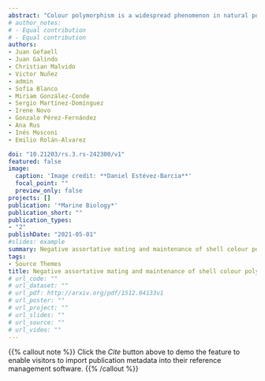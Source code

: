 ```yaml
---
abstract: "Colour polymorphism is a widespread phenomenon in natural populations of several species. In particular, it is especially common on marine gastropod species from the genus *Littorina*. Recently, it has been argued that intrapopulation shell colour polymorphism in *Littorina fabalis* could be caused by negative frequency-dependent sexual selection via a mechanism of mate choice (indirectly estimated via negative assortative mating). Here we try to determine the existence of negative assortative mating in three species of the subgenus *Neritrema* (*L. fabalis*, *L. obtusata*, *L. saxatilis*) that share a similar shell colour polymorphism, in order to ascertain if this mechanism could represent an ancestral character in this subgenus that could be contributing to the maintenance of the colour polymorphism in each species. Here, we collected or reanalysed from previous studies a sample of mating pairs of the three species from seven locations from NW Spain and NE Russia and estimated assortative mating using the IPSI index. Our results show that all species and populations show a systematic tendency towards negative assortative mating when shell colour is grouped in the broad categories: ‘light’ and ‘dark’. Although, a more detailed analysis of each colour individually suggests that shell colour may not be the main target of assortative mating, but perhaps physically linked to another trait or through pleiotropic effects. This hypothesis opens interesting new lines of research in *Littorina* snails."
# author_notes:
# - Equal contribution
# - Equal contribution
authors:
- Juan Gefaell
- Juan Galindo
- Christian Malvido
- Victor Nuñez
- admin
- Sofía Blanco
- Miriam González-Conde
- Sergio Martínez-Domínguez
- Irene Novo
- Gonzalo Pérez-Fernández
- Ana Rus
- Inés Mosconi
- Emilio Rolán-Alvarez

doi: "10.21203/rs.3.rs-242300/v1"
featured: false
image:
  caption: 'Image credit: **Daniel Estévez-Barcia**'
  focal_point: ""
  preview_only: false
projects: []
publication: '*Marine Biology*'
publication_short: ""
publication_types:
- "2"
publishDate: "2021-05-01"
#slides: example
summary: Negative assortative mating and maintenance of shell colour polymorphism in Littorina (Neritrema) species
tags:
- Source Themes
title: Negative assortative mating and maintenance of shell colour polymorphism in Littorina (Neritrema) species
# url_code: ""
# url_dataset: ""
# url_pdf: http://arxiv.org/pdf/1512.04133v1
# url_poster: ""
# url_project: ""
# url_slides: ""
# url_source: ""
# url_video: ""
---
```


{{% callout note %}}
Click the *Cite* button above to demo the feature to enable visitors to import publication metadata into their reference management software.
{{% /callout %}}

